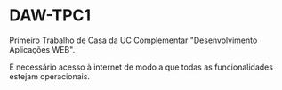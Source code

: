 # DAW-TPC1
Primeiro Trabalho de Casa da UC Complementar "Desenvolvimento Aplicações WEB".

É necessário acesso à internet de modo a que todas as funcionalidades estejam operacionais.
